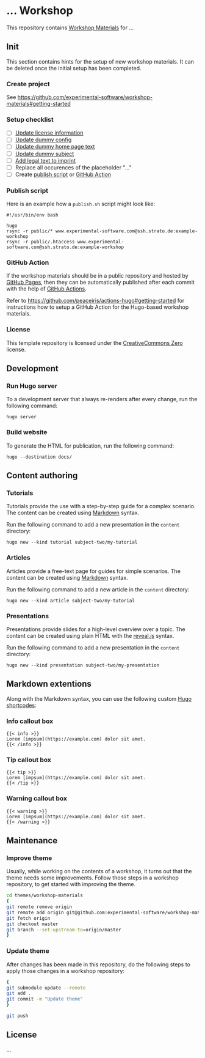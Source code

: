 # ... Workshop

This repository contains [Workshop Materials](https://github.com/experimental-software/workshop-materials) for ...

## Init

This section contains hints for the setup of new workshop materials.
It can be deleted once the initial setup has been completed.

### Create project

See https://github.com/experimental-software/workshop-materials#getting-started

### Setup checklist

- [ ] [Update license information](README.md#license)
- [ ] [Update dummy config](config.toml)
- [ ] [Update dummy home page text](content/_index.md)
- [ ] [Update dummy subject](content/subject-one)
- [ ] [Add legal text to imprint](content/imprint.html)
- [ ] Replace all occurences of the placeholder "..."
- [ ] Create [publish script](#publish-script) or [GitHub Action](#github-action)

### Publish script

Here is an example how a `publish.sh` script might look like:

```
#!/usr/bin/env bash

hugo
rsync -r public/* www.experimental-software.com@ssh.strato.de:example-workshop
rsync -r public/.htaccess www.experimental-software.com@ssh.strato.de:example-workshop
```

### GitHub Action

If the workshop materials should be in a public repository and hosted by [GitHub Pages](https://pages.github.com/), then they can be automatically published after each commit with the help of [GitHub Actions](https://docs.github.com/en/actions).

Refer to https://github.com/peaceiris/actions-hugo#getting-started for instructions how to setup a GitHub Action for the Hugo-based workshop materials.

### License

This template repository is licensed under the [CreativeCommons Zero](https://creativecommons.org/share-your-work/public-domain/cc0/) license.

## Development

### Run Hugo server

To a development server that always re-renders after every change, run the following command:

```
hugo server
```

### Build website

To generate the HTML for publication, run the following command:

```
hugo --destination docs/
```

## Content authoring

### Tutorials

Tutorials provide the use with a step-by-step guide for a complex scenario. The content can be created using [Markdown](https://daringfireball.net/projects/markdown/) syntax.

Run the following command to add a new presentation in the `content` directory:

```
hugo new --kind tutorial subject-two/my-tutorial
```

### Articles

Articles provide a free-text page for guides for simple scenarios. The content can be created using [Markdown](https://daringfireball.net/projects/markdown/) syntax.

Run the following command to add a new article in the `content` directory:

```
hugo new --kind article subject-two/my-tutorial
```

### Presentations

Presentations provide slides for a high-level overview over a topic. The content can be created using plain HTML with the [reveal.js](https://revealjs.com/) syntax.

Run the following command to add a new presentation in the `content` directory:

```
hugo new --kind presentation subject-two/my-presentation
```

## Markdown extentions

Along with the Markdown syntax, you can use the following custom [Hugo shortcodes](https://gohugo.io/content-management/shortcodes):

### Info callout box

```
{{< info >}}
Lorem [impsum](https://example.com) dolor sit amet.
{{< /info >}}
```

### Tip callout box

```
{{< tip >}}
Lorem [impsum](https://example.com) dolor sit amet.
{{< /tip >}}
```

### Warning callout box

```
{{< warning >}}
Lorem [impsum](https://example.com) dolor sit amet.
{{< /warning >}}
```

## Maintenance

### Improve theme

Usually, while working on the contents of a workshop, it turns out that the theme needs some improvements. Follow those steps in a workshop repository, to get started with improving the theme.

```bash
cd themes/workshop-materials
{
git remote remove origin
git remote add origin git@github.com:experimental-software/workshop-materials.git
git fetch origin
git checkout master
git branch --set-upstream-to=origin/master
}
```

### Update theme

After changes has been made in this repository, do the following steps to apply those changes in a workshop repository:

```bash
{
git submodule update --remote
git add .
git commit -m "Update theme"
}

git push 
```

## License

...
